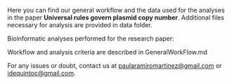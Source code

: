 Here you can find our general workflow and the data used for the analyses in the paper __Universal rules govern plasmid copy number__. Additional files necessary for analysis are provided in data folder.

Bioinformatic analyses performed for the research paper:

Workflow and analysis criteria are described in GeneralWorkFlow.md

For any issues or doubt, contact us at paularamiromartinez@gmail.com or idequintoc@gmail.com.

